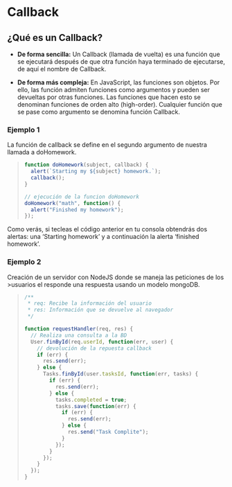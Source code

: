 # Callback

## ¿Qué es un Callback?

- **De forma sencilla:** Un Callback (llamada de vuelta) es una función que se ejecutará después de que otra función haya terminado de ejecutarse, de aquí el nombre de Callback.

- **De forma más compleja:** En JavaScript, las funciones son objetos. Por ello, las función admiten funciones como argumentos y pueden ser devueltas por otras funciones. Las funciones que hacen esto se denominan funciones de orden alto (high-order). Cualquier función que se pase como argumento se denomina función Callback.

### Ejemplo 1

La función de callback se define en el segundo argumento de nuestra llamada a doHomework.

> ```javascript
> function doHomework(subject, callback) {
>   alert(`Starting my ${subject} homework.`);
>   callback();
> }
>
> // ejecución de la funcion doHomework
> doHomework("math", function() {
>   alert("Finished my homework");
> });
> ```

Como verás, si tecleas el código anterior en tu consola obtendrás dos alertas: una ‘Starting homework’ y a continuación la alerta ‘finished homework’.

### Ejemplo 2

Creación de un servidor con NodeJS donde se maneja las peticiones de los >usuarios el responde una respuesta usando un modelo mongoDB.

> ```javascript
> /**
>  * req: Recibe la información del usuario
>  * res: Información que se devuelve al navegador
>  */
>
> function requestHandler(req, res) {
>   // Realiza una consulta a la BD
>   User.finById(req.userId, function(err, user) {
>     // devolución de la repuesta callback
>     if (err) {
>       res.send(err);
>     } else {
>       Tasks.finById(user.tasksId, function(err, tasks) {
>         if (err) {
>           res.send(err);
>         } else {
>           tasks.completed = true;
>           tasks.save(function(err) {
>             if (err) {
>               res.send(err);
>             } else {
>               res.send("Task Complite");
>             }
>           });
>         }
>       });
>     }
>   });
> }
> ```

